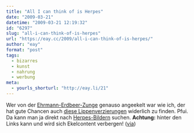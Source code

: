 ```yaml
---
title: "All I can think of is Herpes"
date: "2009-03-21"
datetime: "2009-03-21 12:19:32"
id: "6297"
slug: "all-i-can-think-of-is-herpes"
url: "https://eay.cc/2009/all-i-can-think-of-is-herpes/"
author: "eay"
format: "post"
tags:
  - bizarres
  - kunst
  - nahrung
  - werbung
meta:
  - yourls_shorturl: "http://eay.li/21"
---
```


Wer von der [Ehrmann-Erdbeer-Zunge](http://img520.imageshack.us/img520/3086/0102053197700.jpg) genauso angeekelt war wie ich, der hat gute Chancen auch [diese Lippenverzierungen](http://www.pimpettes.de/index.php/2009/03/02/rote-lippen-soll-man-kussen/) widerlich zu finden. Pfui. Da kann man ja direkt nach [Herpes-Bildern](http://images.google.de/images?q=herpes) suchen. **Achtung:** hinter den Links kann und wird sich Ekelcontent verbergen! ([via](http://www.actionbored.de/2009/03/19/bunte-lippe/))
